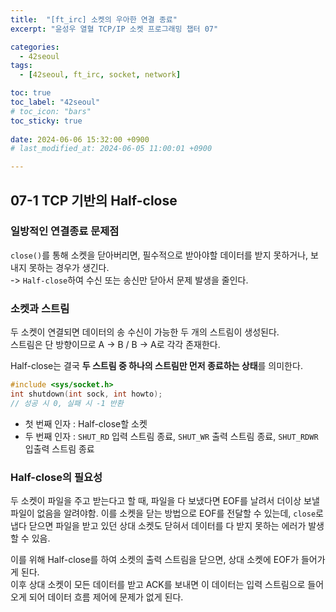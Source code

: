 ```yaml
---
title:  "[ft_irc] 소켓의 우아한 연결 종료"
excerpt: "윤성우 열혈 TCP/IP 소켓 프로그래밍 챕터 07"

categories:
  - 42seoul
tags:
  - [42seoul, ft_irc, socket, network]

toc: true
toc_label: "42seoul"
# toc_icon: "bars"
toc_sticky: true
 
date: 2024-06-06 15:32:00 +0900
# last_modified_at: 2024-06-05 11:00:01 +0900

---
```


## 07-1 TCP 기반의 Half-close

### 일방적인 연결종료 문제점

`close()`를 통해 소켓을 닫아버리면, 필수적으로 받아야할 데이터를 받지 못하거나, 보내지 못하는 경우가 생긴다.    
-> `Half-close`하여 수신 또는 송신만 닫아서 문제 발생을 줄인다.

### 소켓과 스트림
두 소켓이 연결되면 데이터의 송 수신이 가능한 두 개의 스트림이 생성된다.   
스트림은 단 방향이므로 A -> B / B -> A로 각각 존재한다.

Half-close는 결국 **두 스트림 중 하나의 스트림만 먼저 종료하는 상태**를 의미한다.

```c
#include <sys/socket.h>
int shutdown(int sock, int howto);
// 성공 시 0, 실패 시 -1 반환
```

- 첫 번째 인자 : Half-close할 소켓   
- 두 번째 인자 : `SHUT_RD` 입력 스트림 종료, `SHUT_WR` 출력 스트림 종료, `SHUT_RDWR` 입출력 스트림 종료   

### Half-close의 필요성
두 소켓이 파일을 주고 받는다고 할 때, 파일을 다 보냈다면 EOF를 날려서 더이상 보낼 파일이 없음을 알려야함.
이를 소켓을 닫는 방법으로 EOF를 전달할 수 있는데, `close`로 냅다 닫으면 파일을 받고 있던 상대 소켓도 닫혀서 데이터를 다 받지 못하는 에러가 발생할 수 있음.    

이를 위해 Half-close를 하여 소켓의 출력 스트림을 닫으면, 상대 소켓에 EOF가 들어가게 된다.   
이후 상대 소켓이 모든 데이터를 받고 ACK를 보내면 이 데이터는 입력 스트림으로 들어오게 되어 데이터 흐름 제어에 문제가 없게 된다.

